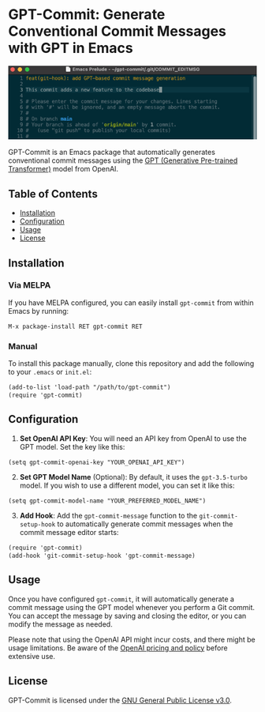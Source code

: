# GPT-Commit: Generate Conventional Commit Messages with GPT in Emacs

![Screenshot](screenshots/magit-commit.png)

GPT-Commit is an Emacs package that automatically generates conventional commit messages using the [GPT (Generative Pre-trained Transformer)](https://openai.com/research/gpt-3) model from OpenAI.

## Table of Contents

- [Installation](#installation)
- [Configuration](#configuration)
- [Usage](#usage)
- [License](#license)

## Installation

### Via MELPA

If you have MELPA configured, you can easily install `gpt-commit` from within Emacs by running:

```emacs-lisp
M-x package-install RET gpt-commit RET
```

### Manual

To install this package manually, clone this repository and add the following to your `.emacs` or `init.el`:

```emacs-lisp
(add-to-list 'load-path "/path/to/gpt-commit")
(require 'gpt-commit)
```

## Configuration

1. **Set OpenAI API Key**: You will need an API key from OpenAI to use the GPT model. Set the key like this:

```emacs-lisp
(setq gpt-commit-openai-key "YOUR_OPENAI_API_KEY")
```

2. **Set GPT Model Name** (Optional): By default, it uses the `gpt-3.5-turbo` model. If you wish to use a different model, you can set it like this:

```emacs-lisp
(setq gpt-commit-model-name "YOUR_PREFERRED_MODEL_NAME")
```

3. **Add Hook**: Add the `gpt-commit-message` function to the `git-commit-setup-hook` to automatically generate commit messages when the commit message editor starts:

```emacs-lisp
(require 'gpt-commit)
(add-hook 'git-commit-setup-hook 'gpt-commit-message)
```

## Usage

Once you have configured `gpt-commit`, it will automatically generate a commit message using the GPT model whenever you perform a Git commit. You can accept the message by saving and closing the editor, or you can modify the message as needed.

Please note that using the OpenAI API might incur costs, and there might be usage limitations. Be aware of the [OpenAI pricing and policy](https://openai.com/pricing) before extensive use.

## License

GPT-Commit is licensed under the [GNU General Public License v3.0](LICENSE).
